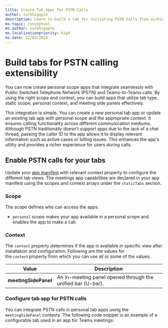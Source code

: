 ```yaml
---
title: Create Tab Apps for PSTN Calls
author: surbhigupta
description: Learn to build a tab for initiating PSTN Calls from within Teams
ms.topic: conceptual
ms.author: surbhigupta
ms.localizationpriority: high
ms.date: 12/02/2024
---
```


# Build tabs for PSTN calling extensibility

You can now create personal scope apps that integrate seamlessly with Public Switched Telephone Network (PSTN) and Teams-to-Teams calls. By using the right scope and context, you can build apps that utilize tab type, static scope, personal context, and meeting side panels effectively.

This integration is simple. You can create a new personal tab app or update an existing tab app with personal scope and the appropriate context. It ensures calling functionality across different communication mediums. Although PSTN traditionally doesn't support apps due to the lack of a chat thread, passing the caller ID to the app allows it to display relevant information such as active cases or billing issues. This enhances the app's utility and provides a richer experience for users during calls.

## Enable PSTN calls for your tabs

Update your [app manifest](/microsoftteams/platform/resources/schema/manifest-schema#statictabs) with relevant context property to configure the different tab views. The meetings app capabilities are declared in your app manifest using the scopes and context arrays under the `staticTabs` section.

### Scope

The scope defines who can access the apps.

* `personal` scope makes your app available in a personal scope and enables the app to make a call.

### Context

The `context` property determines if the app is available in specific view after installation and configuration. Following are the values for the `context` property from which you can use all or some of the values:

|Value|Description|
|---|---|
| **meetingSidePanel** | An in-meeting panel opened through the unified bar (U-bar). |

### Configure tab app for PSTN calls

You can integrate PSTN calls in personal tab apps using the `meetingSidePanel` contexts. The following code snippet is an example of a configurable tab used in an app for Teams meetings:

